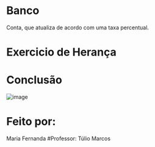 # Banco
Conta, que atualiza de acordo com uma taxa percentual. 

# Exercicio de Herança

# Conclusão
![image](https://user-images.githubusercontent.com/91507393/227744888-fcafa511-42bb-4fc0-a432-a924502ecf45.png)

# Feito por: 
Maria Fernanda 
#Professor: 
Túlio Marcos
